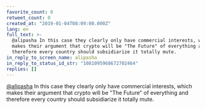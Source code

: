 ```yaml
---
favorite_count: 0
retweet_count: 0
created_at: "2019-01-04T08:09:00.000Z"
lang: en
full_text: >-
  @alipasha In this case they clearly only have commercial interests, which
  makes their argument that crypto will be "The Future" of everything and
  therefore every country should subsidiarize it totally mute.
in_reply_to_screen_name: alipasha
in_reply_to_status_id_str: "1081095968672702464"
replies: []
---
```


[@alipasha](https://twitter.com/alipasha) In this case they clearly only have
commercial interests, which makes their argument that crypto will be "The
Future" of everything and therefore every country should subsidiarize it totally
mute.
